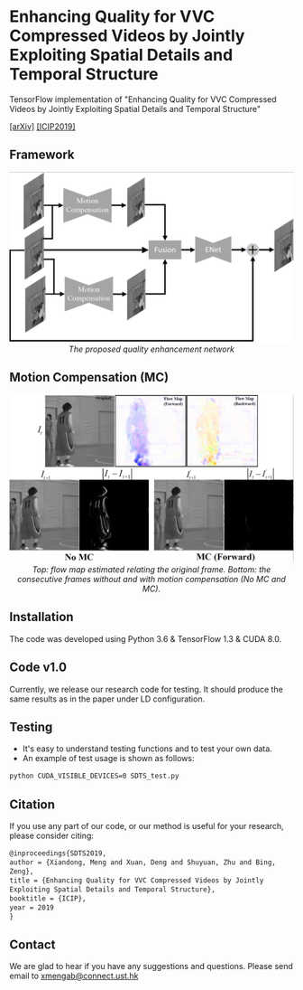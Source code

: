 # Enhancing Quality for VVC Compressed Videos by Jointly Exploiting Spatial Details and Temporal Structure

TensorFlow implementation of "Enhancing Quality for VVC Compressed Videos by Jointly Exploiting Spatial Details and Temporal Structure" 

[[arXiv]](https://arxiv.org/pdf/1901.09575.pdf)      [[ICIP2019]](https://cmsworkshops.com/ICIP2019/Papers/AcceptedPapers.asp)

## Framework

<p align="center">
    <img src="files/overview.png" width="750"> <br />
    <em> The proposed quality enhancement network</em>
</p>


##
## Motion Compensation (MC)
<p align="center">
    <img src="files/MC.png" width="600"> <br />
    <em> Top: flow map estimated relating the original frame. Bottom: the consecutive frames without and with motion
compensation (No MC and MC). </em>
</p>

## Installation
The code was developed using Python 3.6 & TensorFlow 1.3 & CUDA 8.0. 

## Code v1.0
Currently, we release our research code for testing. It should produce the same results as in the paper under LD configuration.
## Testing
* It's easy to understand testing functions and to test your own data.
* An example of test usage is shown as follows:
```bash 
python CUDA_VISIBLE_DEVICES=0 SDTS_test.py
```


## Citation

If you use any part of our code, or our method is useful for your research, please consider citing:

```
@inproceedings{SDTS2019,
author = {Xiandong, Meng and Xuan, Deng and Shuyuan, Zhu and Bing, Zeng},
title = {Enhancing Quality for VVC Compressed Videos by Jointly Exploiting Spatial Details and Temporal Structure},
booktitle = {ICIP},
year = 2019
}
```
## Contact
We are glad to hear if you have any suggestions and questions. 
Please send email to xmengab@connect.ust.hk
